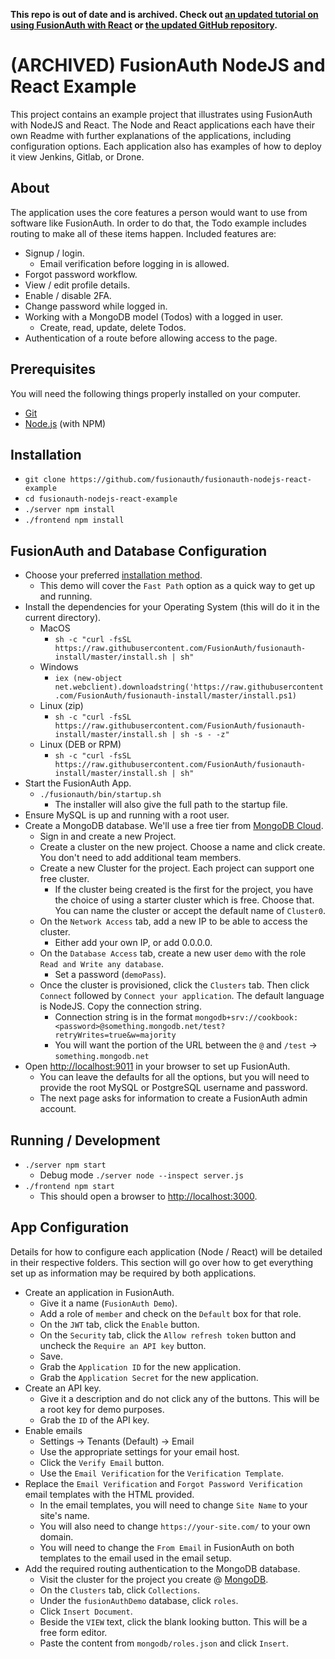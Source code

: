 **This repo is out of date and is archived. Check out [an updated tutorial on using FusionAuth with React](https://fusionauth.io/docs/quickstarts/quickstart-javascript-react-web) or [the updated GitHub repository](https://github.com/fusionauth/fusionauth-quickstart-javascript-react-web).**


# (ARCHIVED) FusionAuth NodeJS and React Example

This project contains an example project that illustrates using FusionAuth with NodeJS and React. The Node and React applications each have their own Readme with further explanations of the applications, including configuration options. Each application also has examples of how to deploy it view Jenkins, Gitlab, or Drone.

## About
The application uses the core features a person would want to use from software like FusionAuth. In order to do that, the Todo example includes routing to make all of these items happen. Included features are:
* Signup / login.
  * Email verification before logging in is allowed.
* Forgot password workflow.
* View / edit profile details.
* Enable / disable 2FA.
* Change password while logged in.
* Working with a MongoDB model (Todos) with a logged in user.
  * Create, read, update, delete Todos.
* Authentication of a route before allowing access to the page.

## Prerequisites
You will need the following things properly installed on your computer.

* [Git](http://git-scm.com/)
* [Node.js](http://nodejs.org/) (with NPM)

## Installation
* `git clone https://github.com/fusionauth/fusionauth-nodejs-react-example`
* `cd fusionauth-nodejs-react-example`
* `./server npm install`
* `./frontend npm install`

## FusionAuth and Database Configuration
* Choose your preferred [installation method](https://fusionauth.io/docs/v1/tech/installation-guide/).
  * This demo will cover the `Fast Path` option as a quick way to get up and running.
* Install the dependencies for your Operating System (this will do it in the current directory).
  * MacOS
    * `sh -c "curl -fsSL https://raw.githubusercontent.com/FusionAuth/fusionauth-install/master/install.sh | sh"`
  * Windows
    * `iex (new-object net.webclient).downloadstring('https://raw.githubusercontent.com/FusionAuth/fusionauth-install/master/install.ps1)`
  * Linux (zip)
    * `sh -c "curl -fsSL https://raw.githubusercontent.com/FusionAuth/fusionauth-install/master/install.sh | sh -s - -z"`
  * Linux (DEB or RPM)
    * `sh -c "curl -fsSL https://raw.githubusercontent.com/FusionAuth/fusionauth-install/master/install.sh | sh"`
* Start the FusionAuth App.
  * `./fusionauth/bin/startup.sh`
    * The installer will also give the full path to the startup file.
* Ensure MySQL is up and running with a root user.
* Create a MongoDB database. We'll use a free tier from [MongoDB Cloud](https://cloud.mongodb.com/).
  * Sign in and create a new Project.
  * Create a cluster on the new project. Choose a name and click create. You don't need to add additional team members.
  * Create a new Cluster for the project. Each project can support one free cluster.
    * If the cluster being created is the first for the project, you have the choice of using a starter cluster which is free. Choose that. You can name the cluster or accept the default name of `Cluster0`.
  * On the `Network Access` tab, add a new IP to be able to access the cluster.
    * Either add your own IP, or add 0.0.0.0.
  * On the `Database Access` tab, create a new user `demo` with the role `Read and Write any database`.
    * Set a password (`demoPass`).
  * Once the cluster is provisioned, click the `Clusters` tab. Then click `Connect` followed by `Connect your application`. The default language is NodeJS. Copy the connection string.
    * Connection string is in the format `mongodb+srv://cookbook:<password>@something.mongodb.net/test?retryWrites=true&w=majority`
    * You will want the portion of the URL between the `@` and `/test` -> `something.mongodb.net`
* Open [http://localhost:9011](http://localhost:9011) in your browser to set up FusionAuth.
  * You can leave the defaults for all the options, but you will need to provide the root MySQL or PostgreSQL username and password.
  * The next page asks for information to create a FusionAuth admin account.

## Running / Development
* `./server npm start`
  * Debug mode `./server node --inspect server.js`
* `./frontend npm start`
  * This should open a browser to [http://localhost:3000](http://localhost:3000).

## App Configuration

Details for how to configure each application (Node / React) will be detailed in their respective folders. This section will go over how to get everything set up as information may be required by both applications.

* Create an application in FusionAuth.
  * Give it a name (`FusionAuth Demo`).
  * Add a role of `member` and check on the `Default` box for that role.
  * On the `JWT` tab, click the `Enable` button.
  * On the `Security` tab, click the `Allow refresh token` button and uncheck the `Require an API key` button.
  * Save.
  * Grab the `Application ID` for the new application.
  * Grab the `Application Secret` for the new application.
* Create an API key.
  * Give it a description and do not click any of the buttons. This will be a root key for demo purposes.
  * Grab the `ID` of the API key.
* Enable emails
  * Settings -> Tenants (Default) -> Email
  * Use the appropriate settings for your email host.
  * Click the `Verify Email` button.
  * Use the `Email Verification` for the `Verification Template`.
* Replace the `Email Verification` and `Forgot Password Verification` email templates with the HTML provided.
  * In the email templates, you will need to change `Site Name` to your site's name.
  * You will also need to change `https://your-site.com/` to your own domain.
  * You will need to change the `From Email` in FusionAuth on both templates to the email used in the email setup.
* Add the required routing authentication to the MongoDB database.
  * Visit the cluster for the project you create @ [MongoDB](https://cloud.mongodb.com).
  * On the `Clusters` tab, click `Collections`.
  * Under the `fusionAuthDemo` database, click `roles`.
  * Click `Insert Document`.
  * Beside the `VIEW` text, click the blank looking button. This will be a free form editor.
  * Paste the content from `mongodb/roles.json` and click `Insert`.
